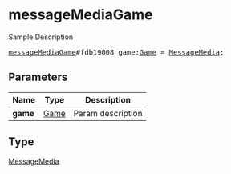 # messageMediaGame

Sample Description

<pre>
<a href="../constructor/messageMediaGame.md">messageMediaGame</a>#fdb19008 game:<a href="../type/Game.md">Game</a> = <a href="../type/MessageMedia.md">MessageMedia</a>;</pre>
## Parameters

| Name | Type | Description |
|------|:----:|-------------|
| **game** | <a href="../type/Game.md">Game</a> | Param description |

## Type

<a href="../type/MessageMedia.md">MessageMedia</a>
